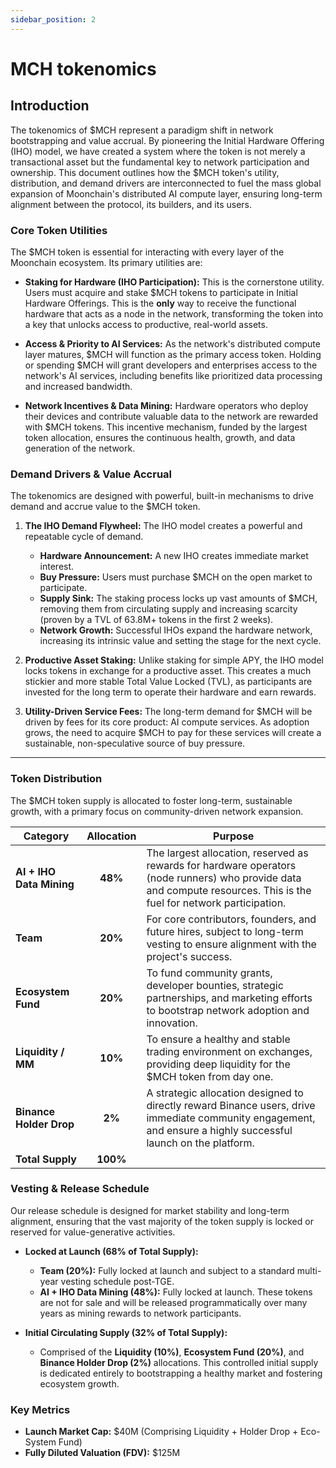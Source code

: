 ```yaml
---
sidebar_position: 2
---
```


# MCH tokenomics


## Introduction 

The tokenomics of $MCH represent a paradigm shift in network bootstrapping and value accrual. By pioneering the Initial Hardware Offering (IHO) model, we have created a system where the token is not merely a transactional asset but the fundamental key to network participation and ownership. This document outlines how the $MCH token's utility, distribution, and demand drivers are interconnected to fuel the mass global expansion of Moonchain's distributed AI compute layer, ensuring long-term alignment between the protocol, its builders, and its users.


### Core Token Utilities

The $MCH token is essential for interacting with every layer of the Moonchain ecosystem. Its primary utilities are:

*   **Staking for Hardware (IHO Participation):** This is the cornerstone utility. Users must acquire and stake $MCH tokens to participate in Initial Hardware Offerings. This is the **only** way to receive the functional hardware that acts as a node in the network, transforming the token into a key that unlocks access to productive, real-world assets.

*   **Access & Priority to AI Services:** As the network's distributed compute layer matures, $MCH will function as the primary access token. Holding or spending $MCH will grant developers and enterprises access to the network's AI services, including benefits like prioritized data processing and increased bandwidth.

*   **Network Incentives & Data Mining:** Hardware operators who deploy their devices and contribute valuable data to the network are rewarded with $MCH tokens. This incentive mechanism, funded by the largest token allocation, ensures the continuous health, growth, and data generation of the network.

### Demand Drivers & Value Accrual

The tokenomics are designed with powerful, built-in mechanisms to drive demand and accrue value to the $MCH token.

1.  **The IHO Demand Flywheel:** The IHO model creates a powerful and repeatable cycle of demand.
    *   **Hardware Announcement:** A new IHO creates immediate market interest.
    *   **Buy Pressure:** Users must purchase $MCH on the open market to participate.
    *   **Supply Sink:** The staking process locks up vast amounts of $MCH, removing them from circulating supply and increasing scarcity (proven by a TVL of 63.8M+ tokens in the first 2 weeks).
    *   **Network Growth:** Successful IHOs expand the hardware network, increasing its intrinsic value and setting the stage for the next cycle.

2.  **Productive Asset Staking:** Unlike staking for simple APY, the IHO model locks tokens in exchange for a productive asset. This creates a much stickier and more stable Total Value Locked (TVL), as participants are invested for the long term to operate their hardware and earn rewards.

3.  **Utility-Driven Service Fees:** The long-term demand for $MCH will be driven by fees for its core product: AI compute services. As adoption grows, the need to acquire $MCH to pay for these services will create a sustainable, non-speculative source of buy pressure.

---

### Token Distribution

The $MCH token supply is allocated to foster long-term, sustainable growth, with a primary focus on community-driven network expansion.

| Category                  | Allocation | Purpose                                                                                                                                                            |
| ------------------------- | :--------: | ------------------------------------------------------------------------------------------------------------------------------------------------------------------ |
| **AI + IHO Data Mining**  |   **48%**  | The largest allocation, reserved as rewards for hardware operators (node runners) who provide data and compute resources. This is the fuel for network participation. |
| **Team**                  |   **20%**  | For core contributors, founders, and future hires, subject to long-term vesting to ensure alignment with the project's success.                                       |
| **Ecosystem Fund**        |   **20%**  | To fund community grants, developer bounties, strategic partnerships, and marketing efforts to bootstrap network adoption and innovation.                          |
| **Liquidity / MM**        |   **10%**  | To ensure a healthy and stable trading environment on exchanges, providing deep liquidity for the $MCH token from day one.                                            |
| **Binance Holder Drop**   |    **2%**  | A strategic allocation designed to directly reward Binance users, drive immediate community engagement, and ensure a highly successful launch on the platform.         |
| **Total Supply**          |  **100%**  |                                                                                                                                                                    |

### Vesting & Release Schedule

Our release schedule is designed for market stability and long-term alignment, ensuring that the vast majority of the token supply is locked or reserved for value-generative activities.

*   **Locked at Launch (68% of Total Supply):**
    *   **Team (20%):** Fully locked at launch and subject to a standard multi-year vesting schedule post-TGE.
    *   **AI + IHO Data Mining (48%):** Fully locked at launch. These tokens are not for sale and will be released programmatically over many years as mining rewards to network participants.

*   **Initial Circulating Supply (32% of Total Supply):**
    *   Comprised of the **Liquidity (10%)**, **Ecosystem Fund (20%)**, and **Binance Holder Drop (2%)** allocations. This controlled initial supply is dedicated entirely to bootstrapping a healthy market and fostering ecosystem growth.

### Key Metrics

*   **Launch Market Cap:** $40M (Comprising Liquidity + Holder Drop + Eco-System Fund)
*   **Fully Diluted Valuation (FDV):** $125M
